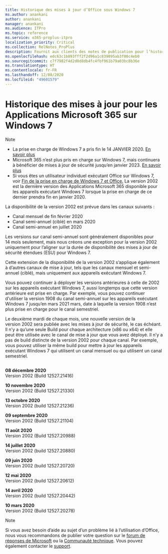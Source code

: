 ```yaml
---
title: Historique des mises à jour d’Office sous Windows 7
ms.author: anankani
author: anankani
manager: anankani
ms.audience: ITPro
ms.topic: reference
ms.service: o365-proplus-itpro
localization_priority: Critical
ms.collection: RelNotes_ProPlus
description: Fournit aux clients des notes de publication pour l’historique des mises à jour pour les Applications Microsoft 365 pour Windows 7
ms.openlocfilehash: edc63c1b893fff2f2d96a1c839895ab3f00c4eb0
ms.sourcegitcommit: c7f7982f4d2d0d8db4fc4fbf961b79a03bc8b36e
ms.translationtype: HT
ms.contentlocale: fr-FR
ms.lasthandoff: 12/08/2020
ms.locfileid: "49601579"
---
```

# <a name="update-history-for-microsoft-365-apps-on-windows-7"></a>Historique des mises à jour pour les Applications Microsoft 365 sur Windows 7 

 > [!NOTE]
>
>- La prise en charge de Windows 7 a pris fin le 14 JANVIER 2020. [En savoir plus](https://www.microsoft.com/microsoft-365/windows/end-of-windows-7-support?rtc=1)
>- Microsoft 365 n’est plus pris en charge sur Windows 7, mais continuera à bénéficier de mises à jour de sécurité jusqu’en janvier 2023. [En savoir plus](https://docs.microsoft.com/DeployOffice/windows-7-support)
>- Si vous êtes un utilisateur individuel exécutant Office sur Windows 7, voir [Fin de la prise en charge de Windows 7 et Office.](https://support.office.com/en-us/article/windows-7-end-of-support-and-office-78f20fab-b57b-44d7-8368-06a8493f3cb9?ui=en-US&rs=en-US&ad=US)
La version 2002 est la dernière version des Applications Microsoft 365 disponible pour les appareils exécutant Windows 7 lorsque la prise en charge de ce dernier prendra fin en janvier 2020.  

La disponibilité de la version 2002 est prévue dans les canaux suivants :
- Canal mensuel de fin février 2020
- Canal semi-annuel (ciblé) en mars 2020
- Canal semi-annuel en juillet 2020

Les versions sur canal semi-annuel sont généralement disponibles pour 14 mois seulement, mais nous créons une exception pour la version 2002 uniquement pour l’aligner sur la durée de disponibilité des mises à jour de sécurité étendues (ESU) pour Windows 7.

Cette extension de la disponibilité de la version 2002 s’applique également à d’autres canaux de mise à jour, tels que les canaux mensuel et semi-annuel (ciblé), mais uniquement aux appareils exécutant Windows 7.

Vous pouvez continuer à déployer les versions antérieures à celle de 2002 sur les appareils exécutant Windows 7, aussi longtemps que cette version antérieure est prise en charge. Par exemple, vous pouvez continuer d'utiliser la version 1908 du canal semi-annuel sur les appareils exécutant Windows 7 jusqu’en mars 2021 mars, date à laquelle la version 1908 n’est plus prise en charge pour le canal semestriel.

Le deuxième mardi de chaque mois, une nouvelle version de la version 2002 sera publiée avec les mises à jour de sécurité, le cas échéant. Il n’y a qu’une seule Build pour chaque architecture (x86 ou x64) et elle peut être utilisée avec le canal de mise à jour que vous avez déployé. Il n’y a pas de build distincte de la version 2002 pour chaque canal. Par exemple, vous pouvez utiliser la même build pour mettre à jour les appareils exécutant Windows 7 qui utilisent un canal mensuel ou qui utilisent un canal semestriel.

##

[//]: # (NE PAS SUPPRIMER)

**08 décembre 2020**<br/>
Version 2002 (Build 12527.21416)<br/>

**10 novembre 2020**<br/>
Version 2002 (Build 12527.21330)<br/>

**13 octobre 2020**<br/>
Version 2002 (build 12527.21236)<br/>

**09 septembre 2020**<br/>
Version 2002 (Build 12527.21104)<br/>

**11 août 2020**<br/>
Version 2002 (Build 12527.20988)<br/>

**14 juillet 2020**<br/>
Version 2002 (build 12527.20880)<br/>

**09 juin 2020**<br/>
Version 2002 (build 12527.20720)<br/>

**12 mai 2020**<br/>
Version 2002 (build 12527.20612)<br/>

**14 avril 2020**<br/>
Version 2002 (build 12527.20442)<br/>

**10 mars 2020**<br/>
Version 2002 (Build 12527.20278)<br/>




> [!NOTE]
> Si vous avez besoin d’aide au sujet d’un problème lié à l’utilisation d’Office, nous vous recommandons de publier votre question sur le [forum de réponses de Microsoft](https://answers.microsoft.com/) ou la [Communauté technique](https://techcommunity.microsoft.com/). Vous pouvez également contacter le [support](https://support.microsoft.com/contactus).
